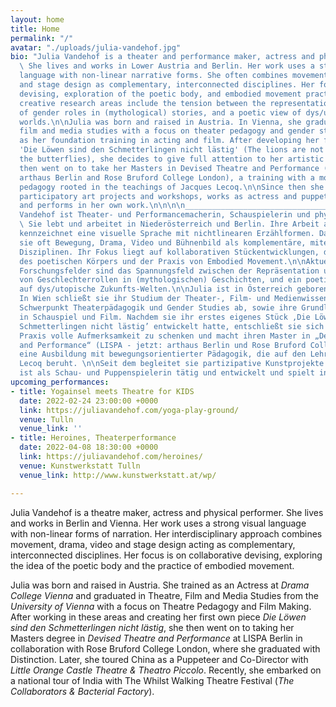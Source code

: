 ```yaml
---
layout: home
title: Home
permalink: "/"
avatar: "./uploads/julia-vandehof.jpg"
bio: "Julia Vandehof is a theater and performance maker, actress and physical performer.
  \ She lives and works in Lower Austria and Berlin. Her work uses a strong visual
  language with non-linear narrative forms. She often combines movement, drama, video
  and stage design as complementary, interconnected disciplines. Her focus is on collaborative
  devising, exploration of the poetic body, and embodied movement practice.\n\nCurrent
  creative research areas include the tension between the representation and reality
  of gender roles in (mythological) stories, and a poetic view of dys/utopian future
  worlds.\n\nJulia was born and raised in Austria. In Vienna, she graduated in theater,
  film and media studies with a focus on theater pedagogy and gender studies, as well
  as her foundation training in acting and film. After developing her first own play
  'Die Löwen sind den Schmetterlingen nicht lästig' (The lions are not annoying to
  the butterflies), she decides to give full attention to her artistic practice and
  then went on to take her Masters in Devised Theatre and Performance (LISPA - now:
  arthaus Berlin and Rose Bruford College London), a training with a movement based
  pedagogy rooted in the teachings of Jacques Lecoq.\n\nSince then she accompanies
  participatory art projects and workshops, works as actress and puppeteer and develops
  and performs in her own work.\n\n\n\n______________________________________________________________________________\n\n\nJulia
  Vandehof ist Theater- und Performancemacherin, Schauspielerin und physische Performerin.
  \ Sie lebt und arbeitet in Niederösterreich und Berlin. Ihre Arbeit als Theatermacherin
  kennzeichnet eine visuelle Sprache mit nichtlinearen Erzählformen. Dabei kombiniert
  sie oft Bewegung, Drama, Video und Bühnenbild als komplementäre, miteinander verbundene
  Disziplinen. Ihr Fokus liegt auf kollaborativen Stückentwicklungen, der Erforschung
  des poetischen Körpers und der Praxis von Embodied Movement.\n\nAktuelle kreative
  Forschungsfelder sind das Spannungsfeld zwischen der Repräsentation und der Realität
  von Geschlechterrollen in (mythologischen) Geschichten, und ein poetischer Blick
  auf dys/utopische Zukunfts-Welten.\n\nJulia ist in Österreich geboren und aufgewachsen.
  In Wien schließt sie ihr Studium der Theater-, Film- und Medienwissenschaften mit
  Schwerpunkt Theaterpädagogik und Gender Studies ab, sowie ihre Grundlagenausbildung
  in Schauspiel und Film. Nachdem sie ihr erstes eigenes Stück ‚Die Löwen sind den
  Schmetterlingen nicht lästig’ entwickelt hatte, entschließt sie sich ihrer künstlerischen
  Praxis volle Aufmerksamkeit zu schenken und macht ihren Master in „Devised Theatre
  and Performance“ (LISPA - jetzt: arthaus Berlin und Rose Bruford College London),
  eine Ausbildung mit bewegungsorientierter Pädagogik, die auf den Lehren von Jacques
  Lecoq beruht. \n\nSeit dem begleitet sie partizipative Kunstprojekte und Workshops,
  ist als Schau- und Puppenspielerin tätig und entwickelt und spielt in eigenen Performances.\n\n"
upcoming_performances:
- title: Yogainsel meets Theatre for KIDS
  date: 2022-02-24 23:00:00 +0000
  link: https://juliavandehof.com/yoga-play-ground/
  venue: Tulln
  venue_link: ''
- title: Heroines, Theaterperformance
  date: 2022-04-08 18:30:00 +0000
  link: https://juliavandehof.com/heroines/
  venue: Kunstwerkstatt Tulln
  venue_link: http://www.kunstwerkstatt.at/wp/

---
```

Julia Vandehof is a theatre maker, actress and physical performer. She lives and works in Berlin and Vienna. Her work uses a strong visual language with non-linear forms of narration. Her interdisciplinary approach combines movement, drama, video and stage design acting as complementary, interconnected disciplines. Her focus is on collaborative devising, exploring the idea of the poetic body and the practice of embodied movement.

Julia was born and raised in Austria. She trained as an Actress at _Drama College Vienna_ and graduated in Theatre, Film and Media Studies from the _University of Vienna_ with a focus on Theatre Pedagogy and Film Making. After working in these areas and creating her first own piece _Die Löwen sind den Schmetterlingen nicht lästig_, she then went on to taking her Masters degree in _Devised Theatre and Performance_ at LISPA Berlin in collaboration with Rose Bruford College London, where she graduated with Distinction. Later, she toured China as a Puppeteer and Co-Director with _Little Orange Castle Theatre & Theatro Piccolo_. Recently, she embarked on a national tour of India with The Whilst Walking Theatre Festival (_The Collaborators & Bacterial Factory_).